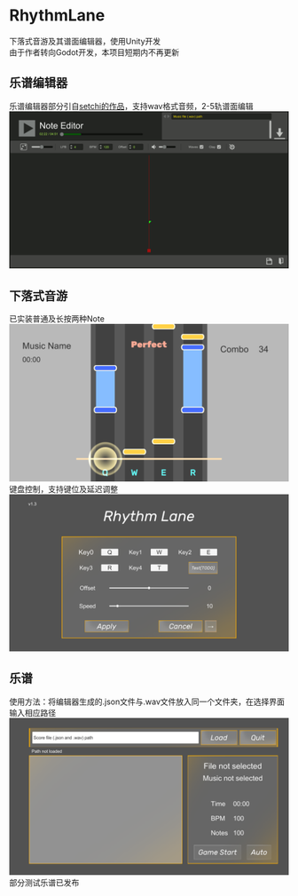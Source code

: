 # RhythmLane
 下落式音游及其谱面编辑器，使用Unity开发  
 由于作者转向Godot开发，本项目短期内不再更新
 ## 乐谱编辑器
 乐谱编辑器部分引自[setchi的作品](https://github.com/setchi/NoteEditor)，支持wav格式音频，2-5轨谱面编辑 
 ![Score editor](/screenshots/editor.png "Score editor")
 ## 下落式音游
 已实装普通及长按两种Note  
  ![Game play](/screenshots/play.png "Game play")
 键盘控制，支持键位及延迟调整
  ![Settings](/screenshots/set.png "Ssettings")
 ## 乐谱
 使用方法：将编辑器生成的.json文件与.wav文件放入同一个文件夹，在选择界面输入相应路径
 ![Score selector](/screenshots/select.png "Score selector")
 部分测试乐谱已发布
